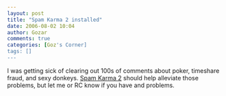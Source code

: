 ```yaml
---
layout: post
title: "Spam Karma 2 installed"
date: 2006-08-02 10:04
author: Gozar
comments: true
categories: [Goz's Corner]
tags: []
---
```

I was getting sick of clearing out 100s of comments about poker, timeshare fraud, and sexy donkeys. <a href="http://unknowngenius.com/blog/wordpress/spam-karma/">Spam Karma 2</a> should help alleviate those problems, but let me or RC know if you have and problems.
